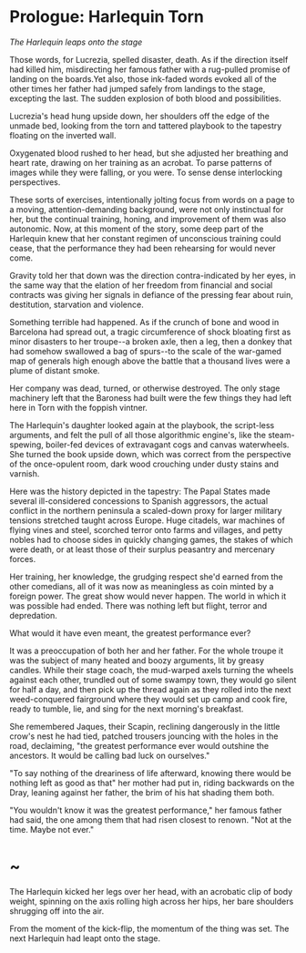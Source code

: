 # Prologue: Harlequin Torn

<!-- argument. 
Lucrezia lies in bed and looks at an upside down tapestry. Kicks herself backwards off the bed.
-->


*The Harlequin leaps onto the stage*

<!-- out of the fourth wall, the vining clods of scorched and wasted earth. -->

Those words, for Lucrezia, spelled disaster, death. As if the direction itself had killed him, misdirecting her famous father with a rug-pulled promise of landing on the boards.<!--The ultimate diagram, or instruction. The fatal chord of notes, where to hear it, or read it, was to die. -->Yet also, those ink-faded words evoked all of the other times her father had jumped safely from landings to the stage, excepting the last. The sudden explosion of both blood and possibilities.

<!-- Or the prologue could be something different, and this the start of the first chapter.  It has to work as a book end, not just for this novel, but for the series. So continuity and drift should be blanaced.-->

Lucrezia's head hung upside down, her shoulders off the edge of the unmade bed, looking from the torn and tattered playbook to the tapestry floating on the inverted wall. 

Oxygenated blood rushed to her head, but she adjusted her breathing and heart rate, drawing on her training as an acrobat. To parse patterns of images while they were falling, or you were. To sense dense interlocking perspectives.

These sorts of exercises, intentionally jolting focus from words on a page to a moving, attention-demanding background, were not only instinctual for her, but the continual training, honing, and improvement of them was also autonomic. Now, at this moment of the story, some deep part of the Harlequin knew that her constant regimen of unconscious training could cease, that the performance they had been rehearsing for would never come. 

Gravity told her that down was the direction contra-indicated by her eyes, in the same way that the elation of her freedom from financial and social contracts was giving her signals in defiance of the pressing fear about ruin, destitution, starvation and violence.

Something terrible had happened. As if the crunch of bone and wood in Barcelona had spread out, a tragic circumference of shock bloating first as minor disasters to her troupe--a broken axle, then a leg, then a donkey that had somehow swallowed a bag of spurs--to the scale of the war-gamed map of generals high enough above the battle that a thousand lives were a plume of distant smoke.

Her company was dead, turned, or otherwise destroyed. The only stage machinery left that the Baroness had built were the few things they had left here in Torn with the foppish vintner.

The Harlequin's daughter looked again at the playbook, the script-less arguments, and felt the pull of all those algorithmic engine's, like the steam-spewing, boiler-fed devices of extravagant cogs and canvas waterwheels. She turned the book upside down, which was correct from the perspective of the once-opulent room, dark wood crouching under dusty stains and varnish.

Here was the history depicted in the tapestry: The Papal States made several ill-considered concessions to Spanish aggressors, the actual conflict in the northern peninsula a scaled-down proxy for larger military tensions stretched taught across Europe. Huge citadels, war machines of flying vines and steel, scorched terror onto farms and villages, and petty nobles had to choose sides in quickly changing games, the stakes of which were death, or at least those of their surplus peasantry and mercenary forces.

Her training, her knowledge, the grudging respect she'd earned from the other comedians, all of it was now as meaningless as coin minted by a foreign power. The great show would never happen. The world in which it was possible had ended. There was nothing left but flight, terror and depredation.

What would it have even meant, the greatest performance ever?

<!-- This draft of the novel should be preoccupied with the dynamics of a society or company, trying to create something beautiful together. -->

It was a preoccupation of both her and her father. For the whole troupe it was the subject of many heated and boozy arguments, lit by greasy candles. While their stage coach, the mud-warped axels turning the wheels against each other, trundled out of some swampy town, they would go silent for half a day, and then pick up the thread again as they rolled into the next weed-conquered fairground where they would set up camp and cook fire, ready to tumble, lie, and sing for the next morning's breakfast.

She remembered Jaques, their Scapin, reclining dangerously in the little crow's nest he had tied, patched trousers jouncing with the holes in the road, declaiming, "the greatest performance ever would outshine the ancestors. It would be calling bad luck on ourselves."

"To say nothing of the dreariness of life afterward, knowing there would be nothing left as good as that" her mother had put in, riding backwards on the Dray, leaning against her father, the brim of his hat shading them both.

"You wouldn't know it was the greatest performance," her famous father had said, the one among them that had risen closest to renown. "Not at the time. Maybe not ever."

# ~

The Harlequin kicked her legs over her head, with an acrobatic clip of body weight, spinning on the axis rolling high across her hips, her bare shoulders shrugging off into the air.

From the moment of the kick-flip, the momentum of the thing was set. The next Harlequin had leapt onto the stage. 

<!--


	

	-->



